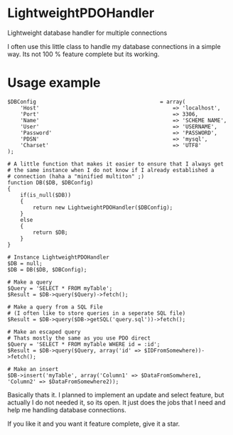 # LightweightPDOHandler
Lightweight database handler for multiple connections

I often use this little class to handle my database connections in a simple way. Its not 100 % feature complete but its working.

# Usage example
```
$DBConfig                                       = array(
    'Host'                                          => 'localhost',
    'Port'                                          => 3306,
    'Name'                                          => 'SCHEME NAME',
    'User'                                          => 'USERNAME',
    'Password'                                      => 'PASSWORD',
    'PDSN'                                          => 'mysql',
    'Charset'                                       => 'UTF8'
);

# A little function that makes it easier to ensure that I always get
# the same instance when I do not know if I already established a 
# connection (haha a "minified multiton" ;)
function DB($DB, $DBConfig)
{
    if(is_null($DB))
    {
        return new LightweightPDOHandler($DBConfig);
    }
    else
    {
        return $DB;
    }
}

# Instance LightweightPDOHandler
$DB = null;
$DB = DB($DB, $DBConfig);

# Make a query
$Query = 'SELECT * FROM myTable';
$Result = $DB->query($Query)->fetch();

# Make a query from a SQL File
# (I often like to store queries in a seperate SQL file)
$Result = $DB->query($DB->getSQL('query.sql'))->fetch();

# Make an escaped query
# Thats mostly the same as you use PDO direct
$Query = 'SELECT * FROM myTable WHERE id = :id';
$Result = $DB->query($Query, array('id' => $IDFromSomewhere))->fetch();

# Make an insert
$DB->insert('myTable', array('Column1' => $DataFromSomwhere1, 'Column2' => $DataFromSomewhere2));
```

Basically thats it. I planned to implement an update and select feature, but actually I do not needed it, so its open. It just does the jobs that I need and help me handling database connections.

If you like it and you want it feature complete, give it a star.

